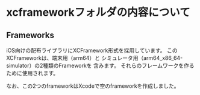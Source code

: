 # xcframeworkフォルダの内容について
## Frameworks

iOS向けの配布ライブラリにXCFramework形式を採用しています。
このXCFrameworkは、端末用（arm64）と
シミュレータ用（arm64_x86_64-simulator）の2種類のFrameworkを
含みます。
それらのフレームワークを作るために使用されます。

なお、この2つのframeworkはXcodeで空のframeworkを作成しました。


